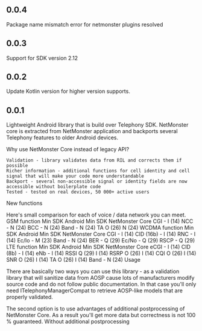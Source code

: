 ## 0.0.4
Package name mismatch error for netmonster plugins resolved
## 0.0.3
Support for SDK version 2.12

## 0.0.2
Update Kotlin version for higher version supports.

## 0.0.1

Lightweight Android library that is build over Telephony SDK. NetMonster core is extracted from NetMonster application and backports several Telephony features to older Android devices.

Why use NetMonster Core instead of legacy API?

    Validation - library validates data from RIL and corrects them if possible
    Richer information - additional functions for cell identity and cell signal that will make your code more understandable
    Backport - several non-accessible signal or identity fields are now accessible without boilerplate code
    Tested - tested on real devices, 50 000+ active users

New functions

Here's small comparison for each of voice / data network you can meet.
GSM
function 	Min SDK Android 	Min SDK NetMonster Core
CGI 	- 	I (14)
NCC 	- 	N (24)
BCC 	- 	N (24)
Band 	- 	N (24)
TA 	O (26) 	N (24)
WCDMA
function 	Min SDK Android 	Min SDK NetMonster Core
CGI 	- 	I (14)
CID (16b) 	- 	I (14)
RNC 	- 	I (14)
Ec/Io 	- 	M (23)
Band 	- 	N (24)
BER 	- 	Q (29)
Ec/No 	- 	Q (29)
RSCP 	- 	Q (29)
LTE
function 	Min SDK Android 	Min SDK NetMonster Core
eCGI 	- 	I (14)
CID (8b) 	- 	I (14)
eNb 	- 	I (14)
RSSI 	Q (29) 	I (14)
RSRP 	O (26) 	I (14)
CQI 	O (26) 	I (14)
SNR 	O (26) 	I (14)
TA 	O (26) 	I (14)
Band 	- 	N (24)
Usage

There are basically two ways you can use this library - as a validation library that will sanitize data from AOSP cause lots of manufacturers modify source code and do not follow public documentation. In that case you'll only need ITelephonyManagerCompat to retrieve AOSP-like models that are properly validated.

The second option is to use advantages of additional postprocessing of NetMonster Core. As a result you'll get more data but correctness is not 100 % guaranteed.
Without additional postprocessing